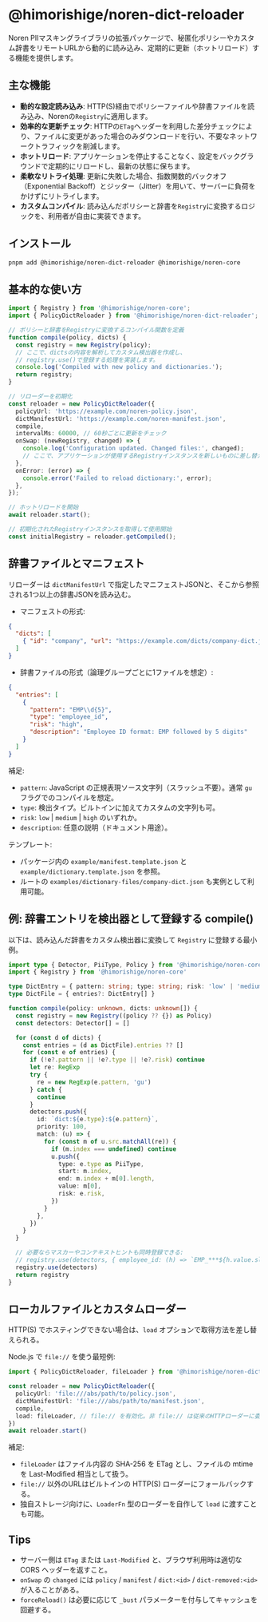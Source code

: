 # @himorishige/noren-dict-reloader

Noren PIIマスキングライブラリの拡張パッケージで、秘匿化ポリシーやカスタム辞書をリモートURLから動的に読み込み、定期的に更新（ホットリロード）する機能を提供します。

## 主な機能

- **動的な設定読み込み**: HTTP(S)経由でポリシーファイルや辞書ファイルを読み込み、Norenの`Registry`に適用します。
- **効率的な更新チェック**: HTTPの`ETag`ヘッダーを利用した差分チェックにより、ファイルに変更があった場合のみダウンロードを行い、不要なネットワークトラフィックを削減します。
- **ホットリロード**: アプリケーションを停止することなく、設定をバックグラウンドで定期的にリロードし、最新の状態に保ちます。
- **柔軟なリトライ処理**: 更新に失敗した場合、指数関数的バックオフ（Exponential Backoff）とジッター（Jitter）を用いて、サーバーに負荷をかけずにリトライします。
- **カスタムコンパイル**: 読み込んだポリシーと辞書を`Registry`に変換するロジックを、利用者が自由に実装できます。

## インストール

```sh
pnpm add @himorishige/noren-dict-reloader @himorishige/noren-core
```

## 基本的な使い方

```typescript
import { Registry } from '@himorishige/noren-core';
import { PolicyDictReloader } from '@himorishige/noren-dict-reloader';

// ポリシーと辞書をRegistryに変換するコンパイル関数を定義
function compile(policy, dicts) {
  const registry = new Registry(policy);
  // ここで、dictsの内容を解析してカスタム検出器を作成し、
  // registry.use()で登録する処理を実装します。
  console.log('Compiled with new policy and dictionaries.');
  return registry;
}

// リローダーを初期化
const reloader = new PolicyDictReloader({
  policyUrl: 'https://example.com/noren-policy.json',
  dictManifestUrl: 'https://example.com/noren-manifest.json',
  compile,
  intervalMs: 60000, // 60秒ごとに更新をチェック
  onSwap: (newRegistry, changed) => {
    console.log('Configuration updated. Changed files:', changed);
    // ここで、アプリケーションが使用するRegistryインスタンスを新しいものに差し替える
  },
  onError: (error) => {
    console.error('Failed to reload dictionary:', error);
  },
});

// ホットリロードを開始
await reloader.start();

// 初期化されたRegistryインスタンスを取得して使用開始
const initialRegistry = reloader.getCompiled();
```

## 辞書ファイルとマニフェスト

リローダーは `dictManifestUrl` で指定したマニフェストJSONと、そこから参照される1つ以上の辞書JSONを読み込む。

- マニフェストの形式:

```json
{
  "dicts": [
    { "id": "company", "url": "https://example.com/dicts/company-dict.json" }
  ]
}
```

- 辞書ファイルの形式（論理グループごとに1ファイルを想定）:

```json
{
  "entries": [
    {
      "pattern": "EMP\\d{5}",
      "type": "employee_id",
      "risk": "high",
      "description": "Employee ID format: EMP followed by 5 digits"
    }
  ]
}
```

補足:

- `pattern`: JavaScript の正規表現ソース文字列（スラッシュ不要）。通常 `gu` フラグでのコンパイルを想定。
- `type`: 検出タイプ。ビルトインに加えてカスタムの文字列も可。
- `risk`: `low` | `medium` | `high` のいずれか。
- `description`: 任意の説明（ドキュメント用途）。

テンプレート:

- パッケージ内の `example/manifest.template.json` と `example/dictionary.template.json` を参照。
- ルートの `examples/dictionary-files/company-dict.json` も実例として利用可能。

## 例: 辞書エントリを検出器として登録する compile()

以下は、読み込んだ辞書をカスタム検出器に変換して `Registry` に登録する最小例。

```ts
import type { Detector, PiiType, Policy } from '@himorishige/noren-core'
import { Registry } from '@himorishige/noren-core'

type DictEntry = { pattern: string; type: string; risk: 'low' | 'medium' | 'high'; description?: string }
type DictFile = { entries?: DictEntry[] }

function compile(policy: unknown, dicts: unknown[]) {
  const registry = new Registry((policy ?? {}) as Policy)
  const detectors: Detector[] = []

  for (const d of dicts) {
    const entries = (d as DictFile).entries ?? []
    for (const e of entries) {
      if (!e?.pattern || !e?.type || !e?.risk) continue
      let re: RegExp
      try {
        re = new RegExp(e.pattern, 'gu')
      } catch {
        continue
      }
      detectors.push({
        id: `dict:${e.type}:${e.pattern}`,
        priority: 100,
        match: (u) => {
          for (const m of u.src.matchAll(re)) {
            if (m.index === undefined) continue
            u.push({
              type: e.type as PiiType,
              start: m.index,
              end: m.index + m[0].length,
              value: m[0],
              risk: e.risk,
            })
          }
        },
      })
    }
  }

  // 必要ならマスカーやコンテキストヒントも同時登録できる:
  // registry.use(detectors, { employee_id: (h) => `EMP_***${h.value.slice(-4)}` }, ['社員番号', 'employee'])
  registry.use(detectors)
  return registry
}
```

## ローカルファイルとカスタムローダー

HTTP(S) でホスティングできない場合は、`load` オプションで取得方法を差し替えられる。

Node.js で `file://` を使う最短例:

```ts
import { PolicyDictReloader, fileLoader } from '@himorishige/noren-dict-reloader'

const reloader = new PolicyDictReloader({
  policyUrl: 'file:///abs/path/to/policy.json',
  dictManifestUrl: 'file:///abs/path/to/manifest.json',
  compile,
  load: fileLoader, // file:// を有効化。非 file:// は従来のHTTPローダーに委譲
})
await reloader.start()
```

補足:

- `fileLoader` はファイル内容の SHA-256 を ETag とし、ファイルの mtime を Last-Modified 相当として扱う。
- `file://` 以外のURLはビルトインの HTTP(S) ローダーにフォールバックする。
- 独自ストレージ向けに、`LoaderFn` 型のローダーを自作して `load` に渡すことも可能。

## Tips

- サーバー側は `ETag` または `Last-Modified` と、ブラウザ利用時は適切な CORS ヘッダーを返すこと。
- `onSwap` の `changed` には `policy` / `manifest` / `dict:<id>` / `dict-removed:<id>` が入ることがある。
- `forceReload()` は必要に応じて `_bust` パラメーターを付与してキャッシュを回避する。

